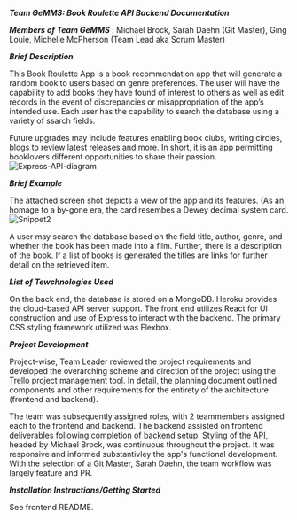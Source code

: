 **_Team GeMMS: Book Roulette API Backend Documentation_**

**_Members of Team GeMMS_** : Michael Brock, Sarah Daehn (Git Master), Ging Louie, Michelle McPherson (Team Lead aka Scrum Master)

**_Brief Description_**

This Book Roulette App is a book recommendation app that will generate a random book to users based on genre preferences. The user will have the capability to add books they have found of interest to others as well as edit records in the event of discrepancies or misappropriation of the app’s intended use.  Each user has the capability to search the database using a variety of ssarch fields.

Future upgrades may include features enabling book clubs, writing circles, blogs to review latest releases and more. In short, it is an app permitting booklovers different opportunities to share their passion.
![Express-API-diagram](https://user-images.githubusercontent.com/59627995/160182423-f182bc88-3c2c-4f5c-9635-f79b25944b91.jpg)

**_Brief Example_**

The attached screen shot depicts a view of the app and its features. (As an homage to a by-gone era, the card resembes a Dewey decimal system card.
![Snippet2](https://user-images.githubusercontent.com/59627995/160184292-ec1b4e5e-d1e5-402e-86c3-bd2349d16025.jpg)

A user may search the database based on the field title, author, genre, and whether the book has been made into a film. Further, there is a description of the book. If a list of books is generated the titles are links for further detail on the retrieved item.

**_List of Tewchnologies Used_**

On the back end, the database is stored on a MongoDB. Heroku provides the cloud-based API server support. The front end utilizes React for UI construction and use of Express to interact with the backend. The primary CSS styling framework utilized was Flexbox.

**_Project Development_**

Project-wise, Team Leader reviewed the project requirements and developed the overarching scheme and direction of the project using the Trello project management tool. In detail, the planning document outlined  components and other requirements for the entirety of the  architecture (frontend and backend).

The team was subsequently assigned roles, with 2 teammembers assigned each to the frontend and backend. The backend assisted on frontend deliverables following completion of backend setup. Styling of the API, headed by Michael Brock, was continuous throughout the project. It was responsive and informed substantivley the app's functional development. With the selection of a Git Master, Sarah Daehn, the team workflow was largely feature and PR. 

**_Installation Instructions/Getting Started_**

See frontend README.
